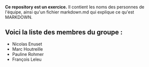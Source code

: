 **Ce repository est un exercice.** Il contient les noms des personnes de l'équipe, ainsi qu'un fichier markdown.md qui explique ce qu'est MARKDOWN.

Voici la liste des membres du groupe : 
--------------------------------------
* Nicolas Enuset
* Marc Houtreille
* Pauline Rohmer
* François Leleu

